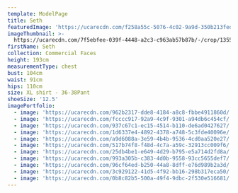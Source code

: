 ```yaml
---
template: ModelPage
title: Seth
featuredImage: 'https://ucarecdn.com/f258a55c-5076-4c02-9a9d-350b213fed70/'
imageThumbnail: >-
  https://ucarecdn.com/7f5ebfee-039f-4448-a2c3-c963ab57b87b/-/crop/1355x1636/123,69/-/preview/
firstName: Seth
collection: Commercial Faces
height: 193cm
measurementType: chest
bust: 104cm
waist: 91cm
hips: 110cm
size: XL shirt - 36-38Pant
shoeSize: '12.5'
imagePortfolio:
  - image: 'https://ucarecdn.com/962b2317-dde8-4184-a8c8-fbbe4911860d/'
  - image: 'https://ucarecdn.com/fcccc917-92a9-4c9f-9301-a94db6c454cf/'
  - image: 'https://ucarecdn.com/937c67c1-ec15-4514-b110-de6ad0427627/'
  - image: 'https://ucarecdn.com/1d6337e4-4892-4378-a748-5c3fde40096e/'
  - image: 'https://ucarecdn.com/a9d6088a-3e59-4b4b-9536-4cd0aa520e27/'
  - image: 'https://ucarecdn.com/517b74f8-f48d-4c7a-a59c-32913cc009f6/'
  - image: 'https://ucarecdn.com/25db4be1-e649-4d29-b795-e5a714d2fd8a/'
  - image: 'https://ucarecdn.com/993a305b-c383-4d0b-9558-93cc5655def7/'
  - image: 'https://ucarecdn.com/96cf64ed-b250-44a8-8dff-e76d989b2a3d/'
  - image: 'https://ucarecdn.com/3c929122-41d5-4f92-bb16-298b317eca50/'
  - image: 'https://ucarecdn.com/0b8c82b5-500a-49f4-9dbc-2f530e516681/'
---
```


